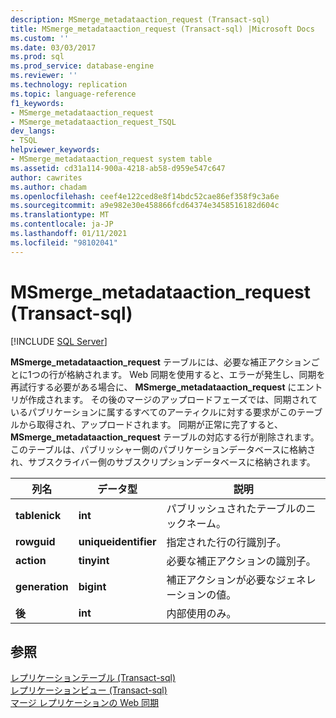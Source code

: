 ```yaml
---
description: MSmerge_metadataaction_request (Transact-sql)
title: MSmerge_metadataaction_request (Transact-sql) |Microsoft Docs
ms.custom: ''
ms.date: 03/03/2017
ms.prod: sql
ms.prod_service: database-engine
ms.reviewer: ''
ms.technology: replication
ms.topic: language-reference
f1_keywords:
- MSmerge_metadataaction_request
- MSmerge_metadataaction_request_TSQL
dev_langs:
- TSQL
helpviewer_keywords:
- MSmerge_metadataaction_request system table
ms.assetid: cd31a114-900a-4218-ab58-d959e547c647
author: cawrites
ms.author: chadam
ms.openlocfilehash: ceef4e122ced8e8f14bdc52cae86ef358f9c3a6e
ms.sourcegitcommit: a9e982e30e458866fcd64374e3458516182d604c
ms.translationtype: MT
ms.contentlocale: ja-JP
ms.lasthandoff: 01/11/2021
ms.locfileid: "98102041"
---
```

# <a name="msmerge_metadataaction_request-transact-sql"></a>MSmerge_metadataaction_request (Transact-sql)
[!INCLUDE [SQL Server](../../includes/applies-to-version/sqlserver.md)]

  **MSmerge_metadataaction_request** テーブルには、必要な補正アクションごとに1つの行が格納されます。 Web 同期を使用すると、エラーが発生し、同期を再試行する必要がある場合に、 **MSmerge_metadataaction_request** にエントリが作成されます。 その後のマージのアップロードフェーズでは、同期されているパブリケーションに属するすべてのアーティクルに対する要求がこのテーブルから取得され、アップロードされます。 同期が正常に完了すると、 **MSmerge_metadataaction_request** テーブルの対応する行が削除されます。 このテーブルは、パブリッシャー側のパブリケーションデータベースに格納され、サブスクライバー側のサブスクリプションデータベースに格納されます。  
  
|列名|データ型|説明|  
|-----------------|---------------|-----------------|  
|**tablenick**|**int**|パブリッシュされたテーブルのニックネーム。|  
|**rowguid**|**uniqueidentifier**|指定された行の行識別子。|  
|**action**|**tinyint**|必要な補正アクションの識別子。|  
|**generation**|**bigint**|補正アクションが必要なジェネレーションの値。|  
|**後**|**int**|内部使用のみ。|  
  
## <a name="see-also"></a>参照  
 [レプリケーションテーブル &#40;Transact-sql&#41;](../../relational-databases/system-tables/replication-tables-transact-sql.md)   
 [レプリケーションビュー &#40;Transact-sql&#41;](../../relational-databases/system-views/replication-views-transact-sql.md)   
 [マージ レプリケーションの Web 同期](../../relational-databases/replication/web-synchronization-for-merge-replication.md)  
  
  
